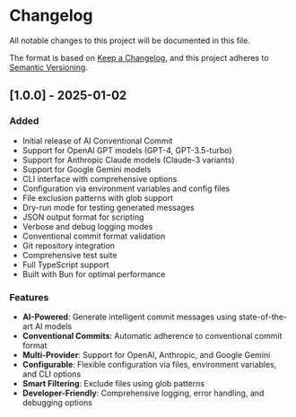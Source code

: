 # Changelog

All notable changes to this project will be documented in this file.

The format is based on [Keep a Changelog](https://keepachangelog.com/en/1.0.0/),
and this project adheres to [Semantic Versioning](https://semver.org/spec/v2.0.0.html).

## [1.0.0] - 2025-01-02

### Added

- Initial release of AI Conventional Commit
- Support for OpenAI GPT models (GPT-4, GPT-3.5-turbo)
- Support for Anthropic Claude models (Claude-3 variants)
- Support for Google Gemini models
- CLI interface with comprehensive options
- Configuration via environment variables and config files
- File exclusion patterns with glob support
- Dry-run mode for testing generated messages
- JSON output format for scripting
- Verbose and debug logging modes
- Conventional commit format validation
- Git repository integration
- Comprehensive test suite
- Full TypeScript support
- Built with Bun for optimal performance

### Features

- **AI-Powered**: Generate intelligent commit messages using state-of-the-art AI models
- **Conventional Commits**: Automatic adherence to conventional commit format
- **Multi-Provider**: Support for OpenAI, Anthropic, and Google Gemini
- **Configurable**: Flexible configuration via files, environment variables, and CLI options
- **Smart Filtering**: Exclude files using glob patterns
- **Developer-Friendly**: Comprehensive logging, error handling, and debugging options
